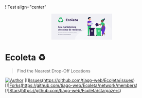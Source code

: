 ! Test align="center"
<p align="center">
   <img src=".github/ecoleta.png" width="200"/>
</p>

# Ecoleta ♻

> Find the Nearest Drop-Off Locations

[![Author](https://img.shields.io/badge/author-tiago-web-success?style=flat-square)](https://github.com/tiago-web)
[!][Issues](https://img.shields.io/github/issues/tiago-web/Ecoleta?color=success&style=flat-square)(https://github.com/tiago-web/Ecoleta/issues)
[!][Forks](https://img.shields.io/github/forks/tiago-web/Ecoleta?color=success&style=flat-square)(https://github.com/tiago-web/Ecoleta/network/members)
[!][Stars](https://img.shields.io/github/stars/tiago-web/Ecoleta?color=success&style=flat-square)(https://github.com/tiago-web/Ecoleta/stargazers)
